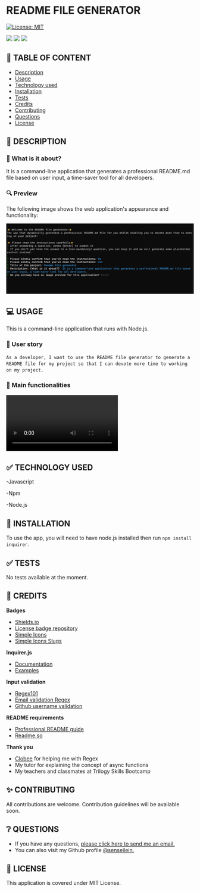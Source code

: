 # README FILE GENERATOR

[![License: MIT](https://img.shields.io/badge/License-MIT-yellow.svg)](https://opensource.org/licenses/MIT)

![](https://img.shields.io/badge/Javascript-black?style=flat&logo=javascript&logoWidth=23)
![](https://img.shields.io/badge/Npm-black?style=flat&logo=npm&logoWidth=23)
![](https://img.shields.io/badge/Node.js-black?style=flat&logo=nodedotjs&logoWidth=23)

## 🚩 TABLE OF CONTENT

- [Description](#-description)
- [Usage](#-usage)
- [Technology used](#-technology-used)
- [Installation](#-installation)
- [Tests](#-tests)
- [Credits](#-credits)
- [Contributing](#-contributing)
- [Questions](#-questions)
- [License](#-license)

## 📖 DESCRIPTION

### 🎯 What is it about?

It is a command-line application that generates a professional README.md file based on user input, a time-saver tool for all developers.

### 🔍 Preview

The following image shows the web application's appearance and functionality:

![Project image](./assets/readme-file-generator-preview.png)

## 💻 USAGE

This is a command-line application that runs with Node.js.

### 💬 User story

`As a developer, I want to use the README file generator to generate a README file for my project so that I can devote more time to working on my project.`

### 💬 Main functionalities

![Walkthrough video](./assets/readme-file-generator-senseilein.mp4)

## ✅ TECHNOLOGY USED

-Javascript

-Npm

-Node.js

## 🚀 INSTALLATION

To use the app, you will need to have node.js installed then run `npm install inquirer`.

## ✅ TESTS

No tests available at the moment.

## 💬 CREDITS

**Badges**

- [Shields.io](https://shields.io/)
- [License badge repository](https://gist.github.com/lukas-h/2a5d00690736b4c3a7ba)
- [Simple Icons](https://simpleicons.org/)
- [Simple Icons Slugs](https://github.com/simple-icons/simple-icons/blob/develop/slugs.md)

**Inquirer.js**

- [Documentation](https://www.npmjs.com/package/inquirer)
- [Examples](https://github.com/SBoudrias/Inquirer.js)

**Input validation**

- [Regex101](https://regex101.com/)
- [Email validation Regex](https://www.w3schools.blog/email-validation-javascript-js)
- [Github username validation](https://docs.github.com/en/github-ae@latest/admin/identity-and-access-management/managing-iam-for-your-enterprise/username-considerations-for-external-authentication)

**README requirements**

- [Professional README guide](https://coding-boot-camp.github.io/full-stack/github/professional-readme-guide)
- [Readme.so](https://readme.so/editor)

**Thank you**

- [Clobee](https://github.com/clobee) for helping me with Regex
- My tutor for explaining the concept of async functions
- My teachers and classmates at Trilogy Skills Bootcamp

## ✨ CONTRIBUTING

All contributions are welcome. Contribution guidelines will be available soon.

## ❔ QUESTIONS

- If you have any questions, [please click here to send me an email.](mailto:senseilein@protonmail.com)
- You can also visit my Github profile [@senseilein.](https://github.com/senseilein)

## 📃 LICENSE

This application is covered under MIT License.
